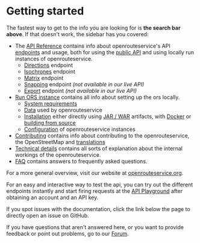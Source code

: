 # Getting started


The fastest way to get to the info you are looking for is **the search bar above**. If that doesn't work, the sidebar has you covered:

* The [API Reference](api-reference/index.md) contains info about openrouteservice's API [endpoints](api-reference/endpoints/index.md) and usage, both for using the [public API](https://openrouteservice.org/dev/#/api-docs) and using locally run instances of openrouteservice.
  * [Directions](api-reference/endpoints/directions/index.md) endpoint
  * [Isochrones](api-reference/endpoints/isochrones/index.md) endpoint
  * [Matrix](api-reference/endpoints/matrix/index.md) endpoint
  * [Snapping](api-reference/endpoints/snapping/index.md) endpoint _(not available in our live API)_
  * [Export](api-reference/endpoints/export/index.md) endpoint _(not available in our live API)_
* [Run ORS instance](run-instance/index.md) contains all info about setting up the ors locally. 
  * [System requirements](run-instance/system-requirements)
  * [Data](run-instance/data) used by openrouteservice
  * [Installation](run-instance/installation/index.md) either directly using [JAR / WAR](run-instance/installation/running-jar-war) artifacts, with [Docker](run-instance/installation/running-with-docker) or [building from source](run-instance/installation/building-from-source)
  * [Configuration](run-instance/configuration/index.md) of openrouteservice instances
* [Contributing](contributing/index.md) contains info about contributing to the openrouteservice, the OpenStreetMap and [translations](contributing/contributing-translations)
* [Technical details](technical-details/index.md) contains all sorts of explanation about the internal workings of the openrouteservice.
* [FAQ](frequently-asked-questions) contains answers to frequently asked questions.

For a more general overview, visit our website at [openrouteservice.org](https://openrouteservice.org).

For an easy and interactive way to test the api, you can try out the different endpoints instantly and start firing requests at the [API Playground](https://openrouteservice.org/dev/#/api-docs) after obtaining an account and an API key. 

If you spot issues with the documentation, click the link below the page to directly open an issue on GitHub.

If you have questions that aren't answered here, or you want to provide feedback or point out problems, go to our [Forum](https://ask.openrouteservice.org).

